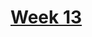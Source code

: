 # [Week 13](https://github.com/benbrastmckie/ModalHistory/tree/master?tab=readme-ov-file#week-13-necessary-and-sufficient-may-5)

